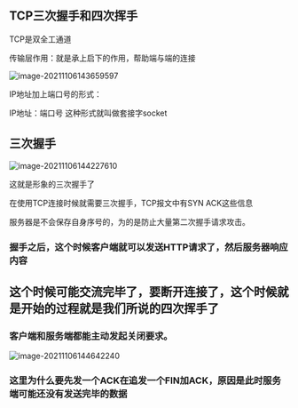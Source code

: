 ## TCP三次握手和四次挥手

TCP是双全工通道

传输层作用：就是承上启下的作用，帮助端与端的连接

![image-20211106143659597](C:\Users\11791\AppData\Roaming\Typora\typora-user-images\image-20211106143659597.png)

IP地址加上端口号的形式：

IP地址：端口号     这种形式就叫做套接字socket

## 三次握手

![image-20211106144227610](C:\Users\11791\AppData\Roaming\Typora\typora-user-images\image-20211106144227610.png)

这就是形象的三次握手了

在使用TCP连接时候就需要三次握手，TCP报文中有SYN ACK这些信息

服务器是不会保存自身序号的，为的是防止大量第二次握手请求攻击。

### 握手之后，这个时候客户端就可以发送HTTP请求了，然后服务器响应内容

## 这个时候可能交流完毕了，要断开连接了，这个时候就是开始的过程就是我们所说的四次挥手了

### 客户端和服务端都能主动发起关闭要求。

![image-20211106144642240](C:\Users\11791\AppData\Roaming\Typora\typora-user-images\image-20211106144642240.png)

### 这里为什么要先发一个ACK在追发一个FIN加ACK，原因是此时服务端可能还没有发送完毕的数据


